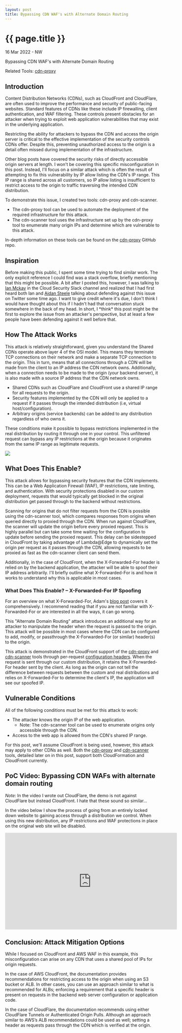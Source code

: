 ```yaml
---
layout: post
title: Bypassing CDN WAF's with Alternate Domain Routing
---
```


{{ page.title }}
================

<p class="meta">16 Mar 2022 - NW</p>

Bypassing CDN WAF's with Alternate Domain Routing

Related Tools: [cdn-proxy](https://github.com/RyanJarv/cdn-proxy)

## Introduction

Content Distribution Networks (CDNs), such as CloudFront and CloudFlare, are often used to improve the performance and security of public-facing websites. Standard features of CDNs like these include IP firewalling, client authentication, and WAF filtering. These controls present obstacles for an attacker when trying to exploit web application vulnerabilities that may exist in the underlying application.

Restricting the ability for attackers to bypass the CDN and access the origin server is critical to the effective implementation of the security controls CDNs offer. Despite this, preventing unauthorized access to the origin is a detail often missed during implementation of the infrastructure.

Other blog posts have covered the security risks of directly accessible origin servers at length. I won't be covering this specific misconfiguration in this post. Instead, I'll focus on a similar attack which is often the result of attempting to fix this vulnerability by IP allow listing the CDN's IP range. This IP range is shared across all customers, so IP allow listing is insufficient to restrict access to the origin to traffic traversing the intended CDN distribution.

To demonstrate this issue, I created two tools: cdn-proxy and cdn-scanner. 

* The cdn-proxy tool can be used to automate the deployment of the required infrastructure for this attack. 
* The cdn-scanner tool uses the infrastructure set up by the cdn-proxy tool to enumerate many origin IPs and determine which are vulnerable to this attack.

In-depth information on these tools can be found on the [cdn-proxy](https://github.com/RyanJarv/cdn-proxy) GitHub repo.

## Inspiration

Before making this public, I spent some time trying to find similar work. The only explicit reference I could find was a stack overflow, briefly mentioning that this might be possible. A bit after I posted this, however, I was talking to [Ian Mckay](https://twitter.com/iann0036) in the Cloud Security Slack channel and realized that I had first heard both Ian and [Aidan Steele](https://twitter.com/__steele) talking about defending against this issue on Twitter some time ago. I want to give credit where it's due, I don't think I would have thought about this if I hadn't had that conversation stuck somewhere in the back of my head. In short, I \*think\* this post might be the first to explore the issue from an attacker's perspective, but at least a few people have been defending against it well before that.

## How The Attack Works

This attack is relatively straightforward, given you understand the Shared CDNs operate above layer 4 of the OSI model. This means they terminate TCP connections on their network and make a separate TCP connection to the origin. This in turn, means that all connections through a CDN will be made from the client to an IP address the CDN network owns. Additionally, when a connection needs to be made to the origin (your backend server), it is also made with a source IP address that the CDN network owns.

* Shared CDNs such as CloudFlare and CloudFront use a shared IP range for all requests to the origin.
* Security features implemented by the CDN will only be applied to a request if it passes through the intended distribution (i.e, virtual host/configuration).
* Arbitrary origins (service backends) can be added to any distribution regardless of who owns it.

These conditions make it possible to bypass restrictions implemented in the real distribution by routing it through one in your control. This unfiltered request can bypass any IP restrictions at the origin because it originates from the same IP range as legitimate requests.

<img src="{{site.baseurl}}/images/cdn_proxy.jpg">

## What Does This Enable?

This attack allows for bypassing security features that the CDN implements. This can be a Web Application Firewall (WAF), IP restrictions, rate limiting, and authentication. With security protections disabled in our custom deployment, requests that would typically get blocked in the original distribution get passed through to the backend without restrictions.

Scanning for origins that do not filter requests from the CDN is possible using the cdn-scanner tool, which compares responses from origins when queried directly to proxied through the CDN. When run against CloudFlare, the scanner will update the origin before every proxied request. This is highly parallel but can take some time waiting for the configuration to update before sending the proxied request. This delay can be sidestepped in CloudFront by taking advantage of Lambda@Edge to dynamically set the origin per request as it passes through the CDN, allowing requests to be proxied as fast as the cdn-scanner client can send them.

Additionally, in the case of CloudFront, when the X-Forwarded-For header is relied on by the backend application, the attacker will be able to spoof their IP address arbitrarily. I'll briefly outline what X-Forwarded-For is and how it works to understand why this is applicable in most cases.


### What Does This Enable? – X-Forwarded-For IP Spoofing

For an overview on what X-Forwarded-For, Adam's [blog post](https://adam-p.ca/blog/2022/03/x-forwarded-for/#it-cant-be-that-hard-to-get-the-real-client-ip-right) covers it comprehensively. I recommend reading that if you are not familiar with X-Forwarded-For or are interested in all the ways, it can go wrong.

This "Alternate Domain Routing" attack introduces an additional way for an attacker to manipulate the header when the request is passed to the origin. This attack will be possible in most cases where the CDN can be configured to add, modify, or passthrough the X-Forwarded-For (or similar) header(s) to the origin.

This attack is demonstrated in the CloudFront support of the [cdn-proxy](https://github.com/RyanJarv/cdn-proxy#cdn-proxy-1) and [cdn-scanner](https://github.com/RyanJarv/cdn-proxy#cdn-scanner) tools through per-request [configuration headers](https://github.com/RyanJarv/cdn-proxy#headers). When the request is sent through our custom distribution, it retains the X-Forwarded-For header sent by the client. As long as the origin can not tell the difference between requests between the custom and real distributions and relies on X-Forwarded-For to determine the client's IP, the application will see our spoofed IP.

## Vulnerable Conditions

All of the following conditions must be met for this attack to work:

* The attacker knows the origin IP of the web application.
  * Note: The cdn-scanner tool can be used to enumerate origins only accessible through the CDN.
* Access to the web app is allowed from the CDN's shared IP range.

For this post, we'll assume CloudFront is being used, however, this attack may apply to other CDNs as well. Both the [cdn-proxy](https://github.com/RyanJarv/cdn-proxy#cdn-proxy-1) and [cdn-scanner](https://github.com/RyanJarv/cdn-proxy#cdn-scanner) tools, detailed later on in this post, support both CloudFormation and CloudFront currently.

## PoC Video: Bypassing CDN WAFs with alternate domain routing

*Note:* In the video I wrote out CloudFlare, the demo is not against CloudFlare but instead CloudFront. I hate that these sound so similar...

In the video below I show the process of going from an entirely locked down website to gaining access through a distribution we control. When using this new distribution, any IP restrictions and WAF protections in place on the original web site will be disabled.

<iframe width="560" height="315" src="https://www.youtube.com/embed/TchwGCr4bZE" title="YouTube video player" frameborder="0" allow="accelerometer; autoplay; clipboard-write; encrypted-media; gyroscope; picture-in-picture" allowfullscreen></iframe>

## Conclusion: Attack Mitigation Options

While I focused on CloudFront and AWS WAF in this example, this misconfiguration can arise on any CDN that uses a shared pool of IPs for origin requests.

In the case of AWS CloudFront, the documentation provides recommendations for restricting access to the origin when using an S3 bucket or ALB. In other cases, you can use an approach similar to what is recommended for ALBs; enforcing a requirement that a specific header is present on requests in the backend web server configuration or application code.

In the case of CloudFlare, the documentation recommends using either CloudFlare Tunnels or Authenticated Origin Pulls. Although an approach similar to AWS’s ALB recommendations could be used as well; setting a header as requests pass through the CDN which is verified at the origin.

